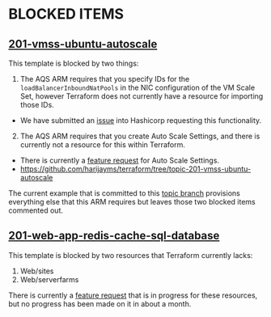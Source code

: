 # BLOCKED ITEMS

## [201-vmss-ubuntu-autoscale](https://github.com/harijayms/terraform/tree/topic-201-vmss-ubuntu-autoscale/examples/azure-vmss-ubuntu-autoscale)
This template is blocked by two things:
1. The AQS ARM requires that you specify IDs for the `loadBalancerInboundNatPools` in the NIC configuration of the VM Scale Set, however Terraform does not currently have a resource for importing those IDs.
  - We have submitted an [issue](https://github.com/hashicorp/terraform/issues/13902) into Hashicorp requesting this functionality. 
2. The AQS ARM requires that you create Auto Scale Settings, and there is currently not a resource for this within Terraform. 
  - There is currently a [feature request](https://github.com/hashicorp/terraform/issues/12889) for Auto Scale Settings. 
- https://github.com/harijayms/terraform/tree/topic-201-vmss-ubuntu-autoscale

The current example that is committed to this [topic branch](https://github.com/harijayms/terraform/tree/topic-201-vmss-ubuntu-autoscale/examples/azure-vmss-ubuntu-autoscale) provisions everything else that this ARM requires but leaves those two blocked items commented out.

## [201-web-app-redis-cache-sql-database](https://github.com/harijayms/terraform/tree/topic-201-web-app-redis-cache-sql-database/examples/azure-web-app-redis-cache-sql-database)
This template is blocked by two resources that Terraform currently lacks:
1. Web/sites
2. Web/serverfarms

There is currently a [feature request](https://github.com/hashicorp/terraform/pull/12001) that is in progress for these resources, but no progress has been made on it in about a month.

